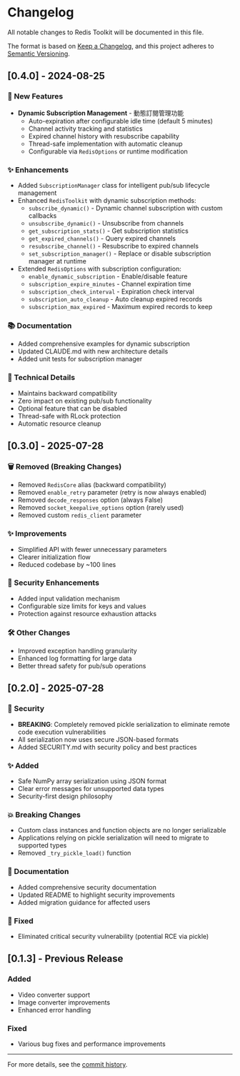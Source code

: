 # Changelog

All notable changes to Redis Toolkit will be documented in this file.

The format is based on [Keep a Changelog](https://keepachangelog.com/en/1.0.0/),
and this project adheres to [Semantic Versioning](https://semver.org/spec/v2.0.0.html).

## [0.4.0] - 2024-08-25

### 🎉 New Features
- **Dynamic Subscription Management** - 動態訂閱管理功能
  - Auto-expiration after configurable idle time (default 5 minutes)
  - Channel activity tracking and statistics
  - Expired channel history with resubscribe capability
  - Thread-safe implementation with automatic cleanup
  - Configurable via `RedisOptions` or runtime modification

### ✨ Enhancements
- Added `SubscriptionManager` class for intelligent pub/sub lifecycle management
- Enhanced `RedisToolkit` with dynamic subscription methods:
  - `subscribe_dynamic()` - Dynamic channel subscription with custom callbacks
  - `unsubscribe_dynamic()` - Unsubscribe from channels
  - `get_subscription_stats()` - Get subscription statistics
  - `get_expired_channels()` - Query expired channels
  - `resubscribe_channel()` - Resubscribe to expired channels
  - `set_subscription_manager()` - Replace or disable subscription manager at runtime
- Extended `RedisOptions` with subscription configuration:
  - `enable_dynamic_subscription` - Enable/disable feature
  - `subscription_expire_minutes` - Channel expiration time
  - `subscription_check_interval` - Expiration check interval
  - `subscription_auto_cleanup` - Auto cleanup expired records
  - `subscription_max_expired` - Maximum expired records to keep

### 📚 Documentation
- Added comprehensive examples for dynamic subscription
- Updated CLAUDE.md with new architecture details
- Added unit tests for subscription manager

### 🔧 Technical Details
- Maintains backward compatibility
- Zero impact on existing pub/sub functionality
- Optional feature that can be disabled
- Thread-safe with RLock protection
- Automatic resource cleanup

## [0.3.0] - 2025-07-28

### 🗑️ Removed (Breaking Changes)
- Removed `RedisCore` alias (backward compatibility)
- Removed `enable_retry` parameter (retry is now always enabled)
- Removed `decode_responses` option (always False)
- Removed `socket_keepalive_options` option (rarely used)
- Removed custom `redis_client` parameter

### ✨ Improvements
- Simplified API with fewer unnecessary parameters
- Clearer initialization flow
- Reduced codebase by ~100 lines

### 🔐 Security Enhancements
- Added input validation mechanism
- Configurable size limits for keys and values
- Protection against resource exhaustion attacks

### 🛠️ Other Changes
- Improved exception handling granularity
- Enhanced log formatting for large data
- Better thread safety for pub/sub operations

## [0.2.0] - 2025-07-28

### 🔐 Security
- **BREAKING**: Completely removed pickle serialization to eliminate remote code execution vulnerabilities
- All serialization now uses secure JSON-based formats
- Added SECURITY.md with security policy and best practices

### ✨ Added
- Safe NumPy array serialization using JSON format
- Clear error messages for unsupported data types
- Security-first design philosophy

### 💥 Breaking Changes
- Custom class instances and function objects are no longer serializable
- Applications relying on pickle serialization will need to migrate to supported types
- Removed `_try_pickle_load()` function

### 📝 Documentation
- Added comprehensive security documentation
- Updated README to highlight security improvements
- Added migration guidance for affected users

### 🐛 Fixed
- Eliminated critical security vulnerability (potential RCE via pickle)

## [0.1.3] - Previous Release

### Added
- Video converter support
- Image converter improvements
- Enhanced error handling

### Fixed
- Various bug fixes and performance improvements

---

For more details, see the [commit history](https://github.com/JonesHong/redis-toolkit/commits/main).